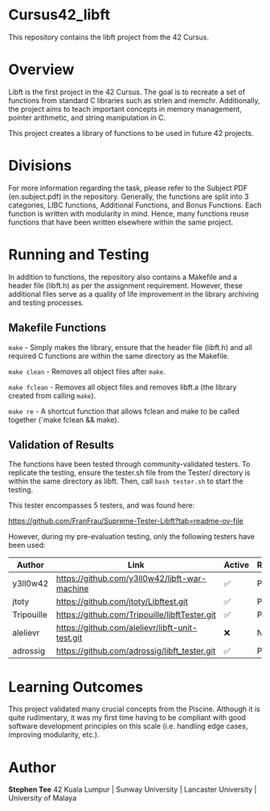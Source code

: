 # Cursus42_libft
This repository contains the libft project from the 42 Cursus.

# Overview
Libft is the first project in the 42 Cursus. The goal is to recreate a set of functions from standard C libraries such as strlen and memchr. Additionally, the project aims to teach important concepts in memory management, pointer arithmetic, and string manipulation in C.

This project creates a library of functions to be used in future 42 projects.


# Divisions

For more information regarding the task, please refer to the Subject PDF (en.subject.pdf) in the repository. Generally, the functions are split into 3 categories, LIBC functions, Additional Functions, and Bonus Functions. Each function is written with modularity in mind. Hence, many functions reuse functions that have been written elsewhere within the same project.


# Running and Testing

In addition to functions, the repository also contains a Makefile and a header file (libft.h) as per the assignment requirement. However, these additional files serve as a quality of life improvement in the library archiving and testing processes.


## Makefile Functions


`make` - Simply makes the library, ensure that the header file (libft.h) and all required C functions are within the same directory as the Makefile.

`make clean` - Removes all object files after `make`.

`make fclean` - Removes all object files and removes libft.a (the library created from calling `make`).

`make re` - A shortcut function that allows fclean and make to be called together (`make fclean && make).


## Validation of Results

The functions have been tested through community-validated testers. To replicate the testing, ensure the tester.sh file from the Tester/ directory is within the same directory as libft. Then, call `bash tester.sh` to start the testing.

This tester encompasses 5 testers, and was found here:

https://github.com/FranFrau/Supreme-Tester-Libft?tab=readme-ov-file

However, during my pre-evaluation testing, only the following testers have been used:

| Author | Link | Active | Result |
| ------ | ---- | ------ | ------ |
| y3ll0w42 | https://github.com/y3ll0w42/libft-war-machine | ✅ | Pass |
| jtoty | https://github.com/jtoty/Libftest.git | ✅ | Pass |
| Tripouille | https://github.com/Tripouille/libftTester.git | ✅ | Pass |
| alelievr | https://github.com/alelievr/libft-unit-test.git | ❌ | N/A |
| adrossig | https://github.com/adrossig/libft_tester.git | ✅ | Pass |


# Learning Outcomes

This project validated many crucial concepts from the Piscine. Although it is quite rudimentary, it was my first time having to be compliant with good software development principles on this scale (i.e. handling edge cases, improving modularity, etc.).


# Author

**Stephen Tee**
42 Kuala Lumpur | Sunway University | Lancaster University | University of Malaya
